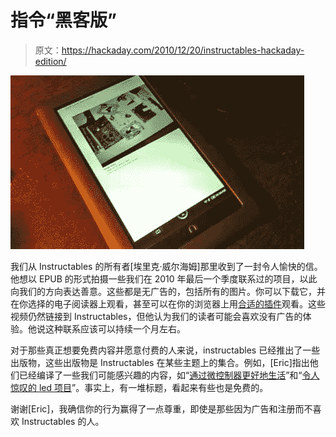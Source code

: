 # 指令“黑客版”

> 原文：<https://hackaday.com/2010/12/20/instructables-hackaday-edition/>

![](img/d9a982eca5a4b4dcd442309a30cd1fa1.png "hadinst")

我们从 Instructables 的所有者[埃里克·威尔海姆]那里收到了一封令人愉快的信。他想以 EPUB 的形式拍摄一些我们在 2010 年最后一个季度联系过的项目，以此向我们的方向表达善意。这些都是无广告的，包括所有的图片。你可以下载它，并在你选择的电子阅读器上观看，甚至可以在你的浏览器上用[合适的插件](https://addons.mozilla.org/en-US/firefox/addon/45281/)观看。这些视频仍然链接到 Instructables，但他认为我们的读者可能会喜欢没有广告的体验。他说这种联系应该可以持续一个月左右。

对于那些真正想要免费内容并愿意付费的人来说，instructables 已经推出了一些出版物，这些出版物是 Instructables 在某些主题上的集合。例如，[Eric]指出他们已经编译了一些我们可能感兴趣的内容，如“[通过微控制器更好地生活](http://itunes.apple.com/us/book/better-living-through-microcontrollers/id409040573?mt=11)”和“[令人惊叹的 led 项目](http://itunes.apple.com/us/book/amazing-led-projects/id408985449?mt=11)”。事实上，有一堆标题，看起来有些也是免费的。

谢谢[Eric]，我确信你的行为赢得了一点尊重，即使是那些因为广告和注册而不喜欢 Instructables 的人。